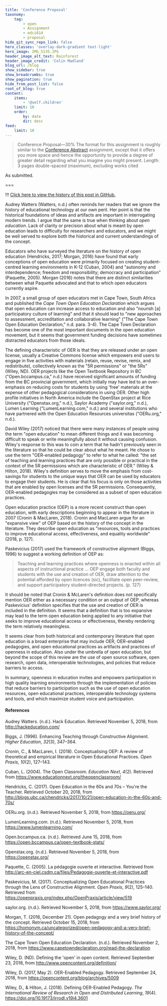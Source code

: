 ```yaml
---
title: 'Conference Proposal'
taxonomy:
    tag:
        - open
        - Assignment
        - edci614
        - proposal
hide_git_sync_repo_link: false
hero_classes: 'overlay-dark-gradient text-light'
hero_image: IMG_5135.JPG
header_image_alt_text: Rainforest
header_image_credit: 'Colin Madland'
blog_url: /blog
show_sidebar: true
show_breadcrumbs: true
show_pagination: true
hide_from_post_list: false
root_of_blog: true
content:
    items:
        - '@self.children'
    limit: 10
    order:
        by: date
        dir: desc
feed:
    limit: 10
---
```


> Conference Proposal—30%
The format for this assignment is roughly similar to the [Conference Abstract](http://grav.madland.ca/blog/conference-abstract-submitted) assignment, except that it offers you more space and hence the opportunity to provide a degree of greater detail regarding what you imagine you might present.
Length: 3 pages double-spaced (maximum), excluding works cited

As submitted.

===

!!! [Click here to view the history of this post in GitHub.](https://github.com/cmadland/phd/commits/master/EDCI614/Assignments/conference-proposal.md)

Audrey Watters (Watters, n.d.) often reminds her readers that we ignore the history of educational technology at our own peril. Her point is that the historical foundations of ideas and artifacts are important in interrogating modern trends. I argue that the same is true when thinking about _open education_. Lack of clarity or precision about what is meant by open education leads to difficulty for researchers and educators, and we might be well served to explore both the historical and current understandings of the concept.

Educators who have surveyed the literature on the history of open education (Hendricks, 2017; Morgan, 2016) have found that early conceptions of open education were primarily focused on creating student-centred learning environments in K-12 (Cuban, 2004) and "autonomy and interdependence; freedom and responsibility; democracy and participation" (Paquette, 2005). Morgan (2016) notes that there are distinct similarities between what Paquette advocated and that to which open educators currently aspire.

In 2007, a small group of open educators met in Cape Town, South Africa and published the _Cape Town Open Education Declaration_ which argues that open education can increase access to education and also "nourish [a] participatory culture of learning" and that it should lead to "new approaches to assessment, accreditation and collaborative learning" ("The Cape Town Open Education Declaration," n.d. para. 3-4). The Cape Town Declaration has become one of the most important documents in the open education movement, but it seems that government funding decisions have sometimes distracted educators from those ideals.

The defining characteristic of OER is that they are released under an open license, usually a Creative Commons license which empowers end users to engage in five activities with materials (retain, reuse, revise, remix, and redistribute), collectively known as the "5R permissions" or "the 5Rs" (Wiley, ND). OER projects like the Open Textbook Repository in BC ("Open.bccampus.ca," n.d.) have received significant amounts of funding from the BC provincial government, which initially may have led to an over-emphasis on reducing costs for students by using 'free' materials at the expense of other pedagogical considerations in using OER. Other high profile initiatives in North America include the OpenStax project at Rice University ("Openstax.org," n.d.), Saylor Academy ("saylor.org," n.d.), Lumen Learning ("LumenLearning.com," n.d.) and several institutions who have partnered with the Open Education Resources universitas ("OERu.org," n.d.).

David Wiley (2017) noticed that there were many instances of people using the term "open education" to mean different things and it was becoming difficult to speak or write meaningfully about it without causing confusion. Wiley's response to this was to coin a term that he hadn't previously seen in the literature so that he could be clear about what he meant. He chose to use the term "OER-enabled pedagogy" to refer to what he called: "the set of teaching and learning practices that are only possible or practical in the context of the 5R permissions which are characteristic of OER." (Wiley & Hilton, 2018). Wiley's definition serves to move the emphasis from cost-savings for students to the unique ways that OER can be used by educators to engage their students. He is clear that his focus is only on those activities that are enabled by open licenses and the 5R permissions. Consequently, OER-enabled pedagogies may be considered as a subset of open education practices.

Open education practice (OEP) is a more recent construct than open education, with early descriptions beginning to appear in the literature in 2007 (Cronin & MacLaren, 2018). Cronin and MacLaren argue for an "expansive view" of OEP based on the history of the concept in the literature. They describe open education as "resources, tools and practices to improve educational access, effectiveness, and equality worldwide" (2018, p. 127).

Paskevicius (2017) used the framework of constructive alignment (Biggs, 1996) to suggest a working definition of OEP as:

> Teaching and learning practices where openness is enacted within all aspects of instructional practice ... OEP engage both faculty and students with the use and creation of OER, draw attention to the potential afforded by open licences (sic), facilitate open peer-review, and support participatory student-directed projects. (p. 127)

It should be noted that Cronin & McLaren's definition does not specifically mention OER either as a necessary condition or an output of OEP, whereas Paskevicius' definition specifies that the use and creation of OER is included in the definition. It seems that a definition that is too expansive may lead to the term open education being applied to any initiative that seeks to improve educational access or effectiveness, thereby rendering the term relatively meaningless.

It seems clear from both historical and contemporary literature that open education is a broad enterprise that may include OER, OER-enabled pedagogies, and open educational practices as artifacts and practices of openness in education. Also under the umbrella of open education, but beyond the scope of this review are the use of open source software, open research, open data, interoperable technologies, and policies that reduce barriers to access.

In summary, openness in education invites and empowers participation in high quality learning environments through the implementation of policies that reduce barriers to participation such as the use of open education resources, open educational practices, interoperable technology systems and tools, and which maximize student voice and participation.

#### References

Audrey Watters. (n.d.). Hack Education. Retrieved November 5, 2018, from http://hackeducation.com/

Biggs, J. (1996). Enhancing Teaching through Constructive Alignment. _Higher Education_, _32_(3), 347–364.

Cronin, C., & MacLaren, I. (2018). Conceptualising OEP: A review of theoretical and empirical literature in Open Educational Practices. _Open Praxis_, _10_(2), 127–143.

Cuban, L. (2004). The Open Classroom. _Education Next_, _4_(2). Retrieved from https://www.educationnext.org/theopenclassroom/

Hendricks, C. (2017). Open Education in the 60s and 70s – You're the Teacher. Retrieved October 20, 2018, from http://blogs.ubc.ca/chendricks/2017/10/21/open-education-in-the-60s-and-70s/

OERu.org. (n.d.). Retrieved November 5, 2018, from https://oeru.org/

LumenLearning.com. (n.d.). Retrieved November 5, 2018, from https://www.lumenlearning.com/

Open.bccampus.ca. (n.d.). Retrieved June 15, 2018, from https://open.bccampus.ca/open-textbook-stats/

Openstax.org. (n.d.). Retrieved November 5, 2018, from https://openstax.org/

Paquette, C. (2005). La pédagogie ouverte et interactive. Retrieved from http://arc-en-ciel.csdm.ca/files/Pedagogie-ouverte-et-interactive.pdf

Paskevicius, M. (2017). Conceptualizing Open Educational Practices through the Lens of Constructive Alignment. _Open Praxis_, _9_(2), 125–140. Retrieved from https://openpraxis.org/index.php/OpenPraxis/article/view/519

saylor.org. (n.d.). Retrieved November 5, 2018, from https://www.saylor.org/

Morgan, T. (2016, December 21). Open pedagogy and a very brief history of the concept. Retrieved October 15, 2018, from https://homonym.ca/uncategorized/open-pedagogy-and-a-very-brief-history-of-the-concept/

The Cape Town Open Education Declaration. (n.d.). Retrieved November 2, 2018, from https://www.capetowndeclaration.org/read-the-declaration

Wiley, D. (ND). Defining the 'open' in open content. Retrieved September 23, 2018, from http://www.opencontent.org/definition/

Wiley, D. (2017, May 2). OER-Enabled Pedagogy. Retrieved September 24, 2018, from https://opencontent.org/blog/archives/5009

Wiley, D., & Hilton, J. (2018). Defining OER-Enabled Pedagogy. _The International Review of Research in Open and Distributed Learning_, _19_(4). https://doi.org/10.19173/irrodl.v19i4.3601
